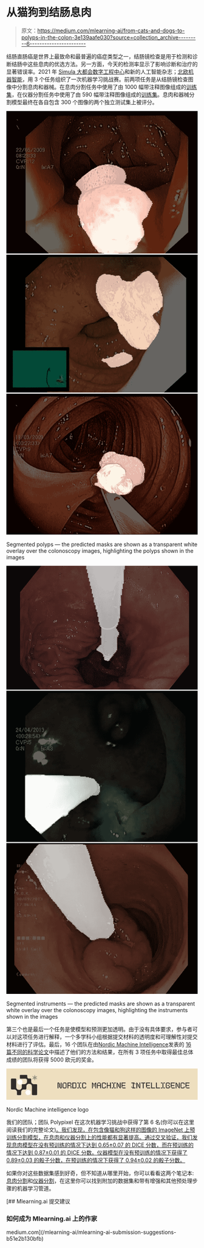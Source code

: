 # 从猫狗到结肠息肉

> 原文：<https://medium.com/mlearning-ai/from-cats-and-dogs-to-polyps-in-the-colon-3e139aafe030?source=collection_archive---------6----------------------->

结肠直肠癌是世界上最致命和最普遍的癌症类型之一，结肠镜检查是用于检测和诊断结肠中这些息肉的优选方法。另一方面，今天的检测率显示了影响诊断和治疗的显著错误率。2021 年 [Simula 大都会数字工程中心](https://www.simulamet.no/)和新的人工智能杂志；[北欧机器智能](https://journals.uio.no/NMI/)，用 3 个任务组织了一次机器学习挑战赛。前两项任务是从结肠镜检查图像中分割息肉和器械。在息肉分割任务中使用了由 1000 幅带注释图像组成的[训练集](https://datasets.simula.no/kvasir/)，在仪器分割任务中使用了由 590 幅带注释图像组成的[训练集](https://datasets.simula.no/kvasir-instrument/)。息肉和器械分割模型最终在各自包含 300 个图像的两个独立测试集上被评分。

![](img/e9435897a43e0b7da64440b1bf16d4ba.png)![](img/ac24be45f0dd8d5c6d41fb8108979d92.png)![](img/9d3abca323382c71c7203235a076f507.png)

Segmented polyps — the predicted masks are shown as a transparent white overlay over the colonoscopy images, highlighting the polyps shown in the images

![](img/638dd6e9de49f80f35c47bb4fa666433.png)![](img/1bc8a71e7ea7be4d6c1cf7c1f7d66138.png)![](img/2905bce14f83d3a6e3e5dd454ec9fa77.png)

Segmented instruments — the predicted masks are shown as a transparent white overlay over the colonoscopy images, highlighting the instruments shown in the images

第三个也是最后一个任务是使模型和预测更加透明。由于没有具体要求，参与者可以对这项任务进行解释，一个多学科小组根据提交材料的透明度和可理解性对提交材料进行了评估。最后，16 个团队在由[Nordic Machine Intelligence](https://journals.uio.no/NMI/)发表的 [16 篇不同的科学论文](https://journals.uio.no/NMI/issue/view/787)中描述了他们的方法和结果，在所有 3 项任务中取得最佳总体成绩的团队将获得 5000 欧元的奖金。

![](img/22a6dba2b555d630424daac49d3ceab8.png)

Nordic Machine intelligence logo

我们的团队；团队 Polypixel 在这次机器学习挑战中获得了第 6 名(你可以在这里阅读我们的完整论文[)。我们发现，在包含像猫和狗这样的图像的 ImageNet 上预训练分割模型，在息肉和仪器分割上的性能都有显著提高。通过交叉验证，我们发现息肉模型在没有预训练的情况下达到 0.65±0.07 的 DICE 分数，而在预训练的情况下达到 0.87±0.01 的 DICE 分数。仪器模型在没有预训练的情况下获得了 0.89±0.03 的骰子分数，在预训练的情况下获得了 0.94±0.02 的骰子分数。](https://journals.uio.no/NMI/article/view/9132)

如果你对这些数据集感到好奇，但不知道从哪里开始，你可以看看这两个笔记本:[息肉分割](https://www.kaggle.com/bjoernjostein/hyperkvasir-starter-code)和[仪器分割](https://www.kaggle.com/bjoernjostein/kvasir-instrument-starter-code)，在这里你可以找到附加的数据集和带有增强和其他预处理步骤的机器学习管道。

[](/mlearning-ai/mlearning-ai-submission-suggestions-b51e2b130bfb) [## Mlearning.ai 提交建议

### 如何成为 Mlearning.ai 上的作家

medium.com](/mlearning-ai/mlearning-ai-submission-suggestions-b51e2b130bfb)
